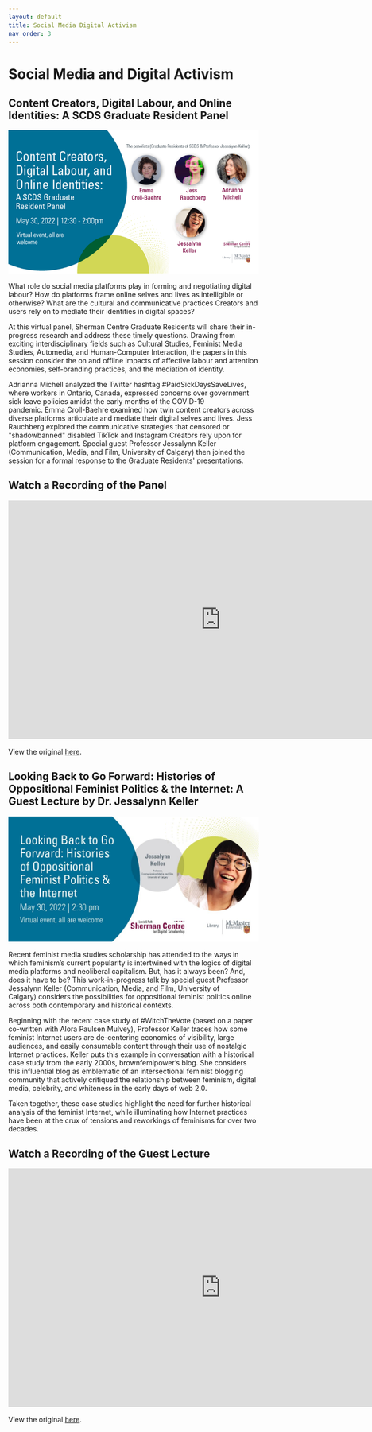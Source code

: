 ```yaml
---
layout: default
title: Social Media Digital Activism 
nav_order: 3
---
```


# Social Media and Digital Activism 

## Content Creators, Digital Labour, and Online Identities: A SCDS Graduate Resident Panel

<img src="assets/img/DigitalActivism.png" alt="Workshop Title Slide" width="720">

What role do social media platforms play in forming and negotiating digital labour? How do platforms frame online selves and lives as intelligible or otherwise? What are the cultural and communicative practices Creators and users rely on to mediate their identities in digital spaces?

At this virtual panel, Sherman Centre Graduate Residents will share their in-progress research and address these timely questions. Drawing from exciting interdisciplinary fields such as Cultural Studies, Feminist Media Studies, Automedia, and Human-Computer Interaction, the papers in this session consider the on and offline impacts of affective labour and attention economies, self-branding practices, and the mediation of identity.

Adrianna Michell analyzed the Twitter hashtag #PaidSickDaysSaveLives, where workers in Ontario, Canada, expressed concerns over government sick leave policies amidst the early months of the COVID-19 pandemic. Emma Croll-Baehre examined how twin content creators across diverse platforms articulate and mediate their digital selves and lives. Jess Rauchberg explored the communicative strategies that censored or "shadowbanned" disabled TikTok and Instagram Creators rely upon for platform engagement. Special guest Professor Jessalynn Keller (Communication, Media, and Film, University of Calgary) then joined the session for a formal response to the Graduate Residents' presentations.

## Watch a Recording of the Panel 

<iframe height="480" width="853" allowfullscreen frameborder=0 src="https://echo360.ca/media/4378b2ec-7d0c-4632-a1e4-5a8076a494da/public?autoplay=false&automute=false"></iframe>

View the original [here](https://echo360.ca/media/4378b2ec-7d0c-4632-a1e4-5a8076a494da/public).

## Looking Back to Go Forward: Histories of Oppositional Feminist Politics & the Internet: A Guest Lecture by Dr. Jessalynn Keller

<img src="assets/img/Keller.jpg" alt="Workshop Title Slide" width="720">

Recent feminist media studies scholarship has attended to the ways in which feminism’s current popularity is intertwined with the logics of digital media platforms and neoliberal capitalism. But, has it always been? And, does it have to be? This work-in-progress talk by special guest Professor Jessalynn Keller (Communication, Media, and Film, University of Calgary) considers the possibilities for oppositional feminist politics online across both contemporary and historical contexts.

Beginning with the recent case study of #WitchTheVote (based on a paper co-written with Alora Paulsen Mulvey), Professor Keller traces how some feminist Internet users are de-centering economies of visibility, large audiences, and easily consumable content through their use of nostalgic Internet practices. Keller puts this example in conversation with a historical case study from the early 2000s, brownfemipower’s blog. She considers this influential blog as emblematic of an intersectional feminist blogging community that actively critiqued the relationship between feminism, digital media, celebrity, and whiteness in the early days of web 2.0.

Taken together, these case studies highlight the need for further historical analysis of the feminist Internet, while illuminating how Internet practices have been at the crux of tensions and reworkings of feminisms for over two decades.

## Watch a Recording of the Guest Lecture

<iframe height="480" width="853" allowfullscreen frameborder=0 src="https://echo360.ca/media/4378b2ec-7d0c-4632-a1e4-5a8076a494da/public?autoplay=false&automute=false"></iframe>

View the original [here](https://echo360.ca/media/4378b2ec-7d0c-4632-a1e4-5a8076a494da/public).
